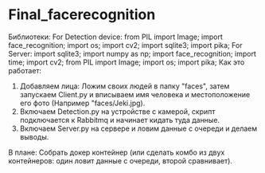 # Final_facerecognition
Библиотеки:
For Detection device:
from PIL import Image;
import face_recognition;
import os;
import cv2;
import sqlite3;
import pika;
For Server:
import sqlite3;
import numpy as np;
import face_recognition;
import time;
import cv2;
from PIL import Image;
import os;
import pika;
Как это работает: 
1) Добавляем лица:
   Ложим своих людей в папку "faces", затем запускаем Client.py и вписываем имя человека и местоположение его фото (Например    "faces/Jeki.jpg).
2) Включаем Detection.py на устройстве с камерой, скрипт подключается к Rabbitmq и начинает кидать туда данные.
3) Включаем Server.py на сервере и ловим данные с очереди и делаем выводы.

В плане:
Собрать докер контейнер (или сделать комбо из двух контейнеров: один ловит данные с очереди, второй сравнивает).
